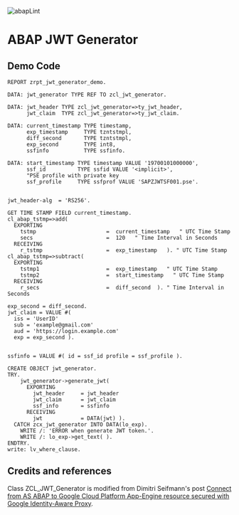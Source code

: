 ![abapLint](https://github.com/abapChaoLiu/abap_jwt_generator/workflows/abapLint/badge.svg?branch=master)

# ABAP JWT Generator

## Demo Code
```abap
REPORT zrpt_jwt_generator_demo.

DATA: jwt_generator TYPE REF TO zcl_jwt_generator.

DATA: jwt_header TYPE zcl_jwt_generator=>ty_jwt_header,
      jwt_claim  TYPE zcl_jwt_generator=>ty_jwt_claim.

DATA: current_timestamp TYPE timestamp,
      exp_timestamp     TYPE tzntstmpl,
      diff_second       TYPE tzntstmpl,
      exp_second        TYPE int8,
      ssfinfo           TYPE ssfinfo.

DATA: start_timestamp TYPE timestamp VALUE '19700101000000',
      ssf_id          TYPE ssfid VALUE '<implicit>',
      "PSE profile with private key
      ssf_profile     TYPE ssfprof VALUE 'SAPZJWTSF001.pse'.


jwt_header-alg  = 'RS256'.

GET TIME STAMP FIELD current_timestamp.
cl_abap_tstmp=>add(
  EXPORTING
    tstmp                      =  current_timestamp   " UTC Time Stamp
    secs                       =  120   " Time Interval in Seconds
  RECEIVING
    r_tstmp                    =  exp_timestamp   ). " UTC Time Stamp
cl_abap_tstmp=>subtract(
  EXPORTING
    tstmp1                     =  exp_timestamp   " UTC Time Stamp
    tstmp2                     =  start_timestamp   " UTC Time Stamp
  RECEIVING
    r_secs                     =  diff_second  ). " Time Interval in Seconds

exp_second = diff_second.
jwt_claim = VALUE #(
  iss = 'UserID'
  sub = 'example@gmail.com'
  aud = 'https://login.example.com'
  exp = exp_second ).


ssfinfo = VALUE #( id = ssf_id profile = ssf_profile ).

CREATE OBJECT jwt_generator.
TRY.
    jwt_generator->generate_jwt(
      EXPORTING
        jwt_header     = jwt_header
        jwt_claim      = jwt_claim
        ssf_info       = ssfinfo
      RECEIVING
        jwt            = DATA(jwt) ).
  CATCH zcx_jwt_generator INTO DATA(lo_exp).
    WRITE /: 'ERROR when generate JWT token.'.
    WRITE /: lo_exp->get_text( ).
ENDTRY.
write: lv_where_clause.
```

## Credits and references

Class ZCL_JWT_Generator is modified from Dimitri Seifmann's post [Connect from AS ABAP to Google Cloud Platform App-Engine resource secured with Google Identity-Aware Proxy](https://blogs.sap.com/2019/11/10/connect-from-as-abap-to-google-cloud-platform-app-engine-resource-secured-with-google-identity-aware-proxy/).
